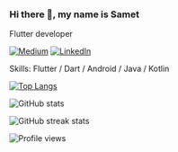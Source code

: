 ### Hi there 👋, my name is Samet
Flutter developer

[![Medium](https://img.shields.io/badge/Medium-Samet-informational?style=flat-square&logo=jekyll&logoColor=white)](http://medium.com/@sametkaravaizoglu) 
[![LinkedIn](https://img.shields.io/badge/LinkedIn-sametka-informational?style=flat-square&logo=linkedin&logoColor=white)](https://www.linkedin.com/in/sametka/)

Skills: Flutter / Dart / Android / Java / Kotlin

[![Top Langs](https://github-readme-stats.vercel.app/api/top-langs/?username=sametkaravaizoglu)](https://github.com/anuraghazra/github-readme-stats)

![GitHub stats](https://github-readme-stats.vercel.app/api?username=sametkaravaizoglu&show_icons=true&count_private=true)  

![GitHub streak stats](https://github-readme-streak-stats.herokuapp.com/?user=sametkaravaizoglu)  

![Profile views](https://gpvc.arturio.dev/sametkaravaizoglu)  
